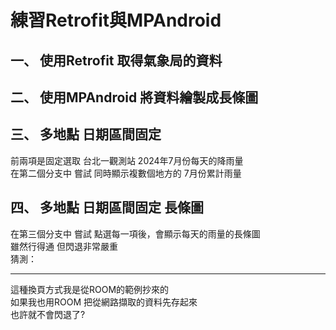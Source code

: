練習Retrofit與MPAndroid
================================
一、 使用Retrofit 取得氣象局的資料
------------

二、 使用MPAndroid 將資料繪製成長條圖
------------

三、 多地點 日期區間固定
------------
前兩項是固定選取 台北一觀測站 2024年7月份每天的降雨量  
在第二個分支中 嘗試 同時顯示複數個地方的 7月份累計雨量  

四、 多地點 日期區間固定 長條圖
------------
在第三個分支中 嘗試 點選每一項後，會顯示每天的雨量的長條圖  
雖然行得通 但閃退非常嚴重  
猜測：
*****
這種換頁方式我是從ROOM的範例抄來的  
如果我也用ROOM 把從網路擷取的資料先存起來  
也許就不會閃退了?  
